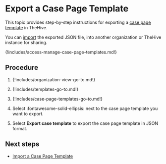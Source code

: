 # Export a Case Page Template

This topic provides step-by-step instructions for exporting a [case page template](about-case-page-templates.md) in TheHive.

You can [import](import-a-case-page-template.md) the exported JSON file, into another organization or TheHive instance for sharing.

{!includes/access-manage-case-page-templates.md!}

<h2>Procedure</h2>

1. {!includes/organization-view-go-to.md!}

2. {!includes/templates-go-to.md!}

3. {!includes/case-page-templates-go-to.md!}

4. Select :fontawesome-solid-ellipsis: next to the case page template you want to export.

5. Select **Export case template** to export the case page template in JSON format.

<h2>Next steps</h2>

* [Import a Case Page Template](import-a-case-page-template.md)
